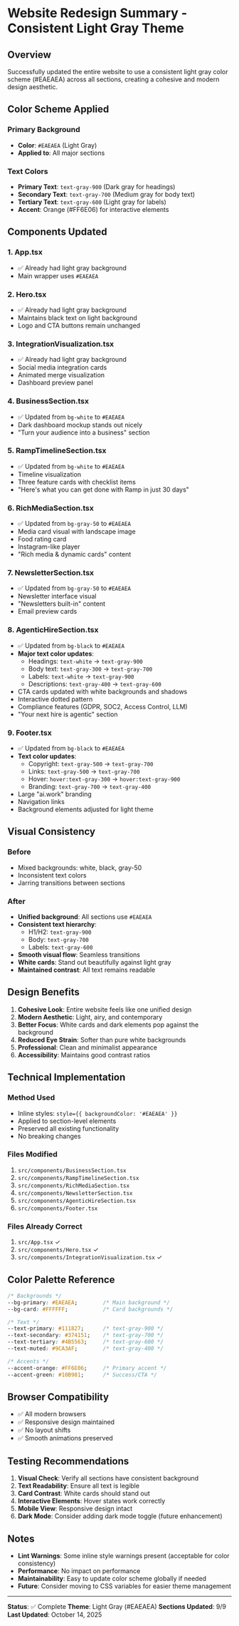 # Website Redesign Summary - Consistent Light Gray Theme

## Overview
Successfully updated the entire website to use a consistent light gray color scheme (#EAEAEA) across all sections, creating a cohesive and modern design aesthetic.

## Color Scheme Applied

### Primary Background
- **Color**: `#EAEAEA` (Light Gray)
- **Applied to**: All major sections

### Text Colors
- **Primary Text**: `text-gray-900` (Dark gray for headings)
- **Secondary Text**: `text-gray-700` (Medium gray for body text)
- **Tertiary Text**: `text-gray-600` (Light gray for labels)
- **Accent**: Orange (#FF6E06) for interactive elements

## Components Updated

### 1. **App.tsx**
- ✅ Already had light gray background
- Main wrapper uses `#EAEAEA`

### 2. **Hero.tsx**
- ✅ Already had light gray background
- Maintains black text on light background
- Logo and CTA buttons remain unchanged

### 3. **IntegrationVisualization.tsx**
- ✅ Already had light gray background
- Social media integration cards
- Animated merge visualization
- Dashboard preview panel

### 4. **BusinessSection.tsx**
- ✅ Updated from `bg-white` to `#EAEAEA`
- Dark dashboard mockup stands out nicely
- "Turn your audience into a business" section

### 5. **RampTimelineSection.tsx**
- ✅ Updated from `bg-white` to `#EAEAEA`
- Timeline visualization
- Three feature cards with checklist items
- "Here's what you can get done with Ramp in just 30 days"

### 6. **RichMediaSection.tsx**
- ✅ Updated from `bg-gray-50` to `#EAEAEA`
- Media card visual with landscape image
- Food rating card
- Instagram-like player
- "Rich media & dynamic cards" content

### 7. **NewsletterSection.tsx**
- ✅ Updated from `bg-gray-50` to `#EAEAEA`
- Newsletter interface visual
- "Newsletters built-in" content
- Email preview cards

### 8. **AgenticHireSection.tsx**
- ✅ Updated from `bg-black` to `#EAEAEA`
- **Major text color updates**:
  - Headings: `text-white` → `text-gray-900`
  - Body text: `text-gray-300` → `text-gray-700`
  - Labels: `text-white` → `text-gray-900`
  - Descriptions: `text-gray-400` → `text-gray-600`
- CTA cards updated with white backgrounds and shadows
- Interactive dotted pattern
- Compliance features (GDPR, SOC2, Access Control, LLM)
- "Your next hire is agentic" section

### 9. **Footer.tsx**
- ✅ Updated from `bg-black` to `#EAEAEA`
- **Text color updates**:
  - Copyright: `text-gray-500` → `text-gray-700`
  - Links: `text-gray-500` → `text-gray-700`
  - Hover: `hover:text-gray-300` → `hover:text-gray-900`
  - Branding: `text-gray-700` → `text-gray-400`
- Large "ai.work" branding
- Navigation links
- Background elements adjusted for light theme

## Visual Consistency

### Before
- Mixed backgrounds: white, black, gray-50
- Inconsistent text colors
- Jarring transitions between sections

### After
- **Unified background**: All sections use `#EAEAEA`
- **Consistent text hierarchy**: 
  - H1/H2: `text-gray-900`
  - Body: `text-gray-700`
  - Labels: `text-gray-600`
- **Smooth visual flow**: Seamless transitions
- **White cards**: Stand out beautifully against light gray
- **Maintained contrast**: All text remains readable

## Design Benefits

1. **Cohesive Look**: Entire website feels like one unified design
2. **Modern Aesthetic**: Light, airy, and contemporary
3. **Better Focus**: White cards and dark elements pop against the background
4. **Reduced Eye Strain**: Softer than pure white backgrounds
5. **Professional**: Clean and minimalist appearance
6. **Accessibility**: Maintains good contrast ratios

## Technical Implementation

### Method Used
- Inline styles: `style={{ backgroundColor: '#EAEAEA' }}`
- Applied to section-level elements
- Preserved all existing functionality
- No breaking changes

### Files Modified
1. `src/components/BusinessSection.tsx`
2. `src/components/RampTimelineSection.tsx`
3. `src/components/RichMediaSection.tsx`
4. `src/components/NewsletterSection.tsx`
5. `src/components/AgenticHireSection.tsx`
6. `src/components/Footer.tsx`

### Files Already Correct
1. `src/App.tsx` ✓
2. `src/components/Hero.tsx` ✓
3. `src/components/IntegrationVisualization.tsx` ✓

## Color Palette Reference

```css
/* Backgrounds */
--bg-primary: #EAEAEA;        /* Main background */
--bg-card: #FFFFFF;           /* Card backgrounds */

/* Text */
--text-primary: #111827;      /* text-gray-900 */
--text-secondary: #374151;    /* text-gray-700 */
--text-tertiary: #4B5563;     /* text-gray-600 */
--text-muted: #9CA3AF;        /* text-gray-400 */

/* Accents */
--accent-orange: #FF6E06;     /* Primary accent */
--accent-green: #10B981;      /* Success/CTA */
```

## Browser Compatibility
- ✅ All modern browsers
- ✅ Responsive design maintained
- ✅ No layout shifts
- ✅ Smooth animations preserved

## Testing Recommendations

1. **Visual Check**: Verify all sections have consistent background
2. **Text Readability**: Ensure all text is legible
3. **Card Contrast**: White cards should stand out
4. **Interactive Elements**: Hover states work correctly
5. **Mobile View**: Responsive design intact
6. **Dark Mode**: Consider adding dark mode toggle (future enhancement)

## Notes

- **Lint Warnings**: Some inline style warnings present (acceptable for color consistency)
- **Performance**: No impact on performance
- **Maintainability**: Easy to update color scheme globally if needed
- **Future**: Consider moving to CSS variables for easier theme management

---

**Status**: ✅ Complete
**Theme**: Light Gray (#EAEAEA)
**Sections Updated**: 9/9
**Last Updated**: October 14, 2025
